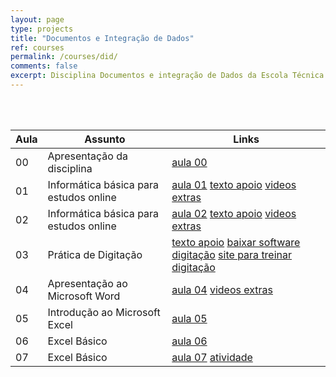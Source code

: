 ```yaml
---
layout: page
type: projects
title: "Documentos e Integração de Dados"
ref: courses
permalink: /courses/did/
comments: false
excerpt: Disciplina Documentos e integração de Dados da Escola Técnica Estadual Governador Eduardo Campos, São bento do Una-PE.
---
```

<br/>
<br/>

| Aula | Assunto | Links |
| --- | ------- | --- |
| 00 | Apresentação da disciplina |  <a href="{{ site.url }}/assets/arquivos/did/aula00-did.pdf" target="blank" class="btn">aula 00</a> |
| 01 | Informática básica para estudos online | <a href="{{ site.url }}/assets/arquivos/did/aula01-did.pdf" target="blank" class="btn">aula 01</a> <a href="{{ site.url }}/assets/arquivos/did/texto01.pdf" target="blank" class="btn">texto apoio</a> <a href="https://youtube.com/playlist?list=PLsJGhs3ZmfHL784xroiEzsSYDBdrtXKtP" target="blank" class="btn">videos extras</a> |
| 02 | Informática básica para estudos online | <a href="{{ site.url }}/assets/arquivos/did/aula02-did.pdf" target="blank" class="btn">aula 02</a> <a href="{{ site.url }}/assets/arquivos/did/texto02.pdf" target="blank" class="btn">texto apoio</a> <a href="https://youtube.com/playlist?list=PLsJGhs3ZmfHK_TzWAai30WKCh0B7s9NGT" target="blank" class="btn">videos extras</a> |
| 03 | Prática de Digitação | <a href="https://www.soportugues.com.br/secoes/dicas/digitar/" target="blank" class="btn">texto apoio</a> <a href="https://rapidtyping.com/en/downloads/typing-tutor/ver-5/RapidTyping_Setup_5.4_x32.exe" target="blank" class="btn">baixar software digitação</a> <a href="https://www.typingclub.com/digitacao" target="blank" class="btn">site para treinar digitação</a> |
| 04 | Apresentação ao Microsoft Word | <a href="{{ site.url }}/assets/arquivos/did/aula04.pdf" target="blank" class="btn">aula 04</a> <a href="https://youtube.com/playlist?list=PLsJGhs3ZmfHIPnmWa_39ZjeM4YFS2LGcY" target="blank" class="btn">videos extras</a> |
| 05 | Introdução ao Microsoft Excel | <a href="{{ site.url }}/assets/arquivos/did/aula05.pdf" target="blank" class="btn">aula 05</a> |
| 06 | Excel Básico | <a href="{{ site.url }}/assets/arquivos/did/aula06.pdf" target="blank" class="btn">aula 06</a> |
| 07 | Excel Básico | <a href="{{ site.url }}/assets/arquivos/did/aula07-did.pdf" target="blank" class="btn">aula 07</a> <a href="{{ site.url }}/assets/arquivos/did/atividade-did-2.pdf" target="blank" class="btn">atividade</a> |